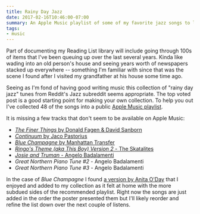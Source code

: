 ```yaml
---
title: Rainy Day Jazz
date: 2017-02-16T10:46:00-07:00
summary: An Apple Music playlist of some of my favorite jazz songs to listen to on a rainy day.
tags:
- music
---
```


Part of documenting my Reading List library will include going through 100s of items that I've been queuing up over the last several years. Kinda like wading into an old person's house and seeing years worth of newspapers stacked up everywhere -- something I'm familiar with since that was the scene I found after I visited my grandfather at his house some time ago. 

Seeing as I'm fond of having good writing music this collection of "rainy day jazz" tunes from Reddit's Jazz subreddit seems appropriate. The top voted post is a good starting point for making your own collection. To help you out I've collected 48 of the songs into a public [Apple Music playlist][9].

It is missing a few tracks that don't seem to be available on Apple Music:

* [_The Finer Things_ by Donald Fagen & David Sanborn][3]
* [_Continuum_ by Jaco Pastorius][4]
* [_Blue Champagne_ by Manhattan Transfer][5] 
* [_Ringo's Theme (aka This Boy) Version 2_ - The Skatalites][7]
* [_Josie and Truman_ - Angelo Badalamenti][8]
* _Great Northern Piano Tune #2_ - Angelo Badalamenti
* _Great Northern Piano Tune #3_ - Angelo Badalamenti

In the case of _Blue Champagne_ I found [a version by Anita O'Day][6] that I enjoyed and added to my collection as it felt at home with the more subdued sides of the recommended playlist. Right now the songs are just added in the order the poster presented them but I'll likely reorder and refine the list down over the next couple of listens.

[1]: https://www.reddit.com/r/Jazz/comments/11ijhv/what_are_some_of_your_slow_quiet_rainyday_weekend/
[2]: /2017/02/14/what-is-pndt
[3]: https://www.youtube.com/watch?v=8Bgy9yn8UQc&feature=youtube_gdata_player
[4]: https://www.youtube.com/watch?v=VY_tScCrRdc
[5]: https://www.youtube.com/watch?v=_mGz5x_HiIU
[6]: https://geo.itunes.apple.com/us/album/blue-champagne/id7054486?i=7054464&mt=1&app=music&at=1001lqjA
[7]: https://www.youtube.com/watch?v=oC-0NdVQ9FI
[8]: https://www.youtube.com/watch?v=99szYFcL4wE
[9]: https://itunes.apple.com/us/playlist/rainy-day-jazz/idpl.3f64274989fd4e5780183c625626ced0?mt=1&app=music&at=1001lqjA
